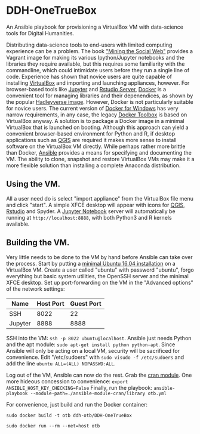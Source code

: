 # DDH-OneTrueBox
An Ansible playbook for provisioning a VirtualBox VM with data-science tools for Digital Humanities.

Distributing data-science tools to end-users with limited computing experience can be a problem.
The book ["Mining the Social Web"](https://github.com/ptwobrussell/Mining-the-Social-Web-2nd-Edition) provides a Vagrant image for
making its various Ipython/Jupyter notebooks and the libraries they require available, but this requires some familiarity with the
commandline, which could intimidate users before they run a single line of code. Experience has shown that novice users are quite
capable of installing [VirtualBox](https://www.virtualbox.org/) and importing and launching appliances, however. For browser-based
tools like [Jupyter](http://jupyter.org/) and [Rstudio Server](https://www.rstudio.com/products/rstudio/download-server/),
[Docker](https://www.docker.com/) is a convenient tool for managing libraries and their depenendices, as shown by the popular
[Hadleyverse image](https://github.com/rocker-org/hadleyverse). However, Docker is not particularly suitable for novice users.
The current version of [Docker for Windows](https://docs.docker.com/docker-for-windows/) has very narrow requirements, in any case,
the legacy [Docker Toolbox](https://docs.docker.com/toolbox/toolbox_install_windows/) is based on VirtualBox anyway. A solution
is to package a Docker image in a minimal VirtualBox that is launched on booting. Although this approach can yield a convenient
browser-based environment for Python and R, if desktop applications such as [QGIS](http://www.qgis.org/en/site/) are required it
makes more sense to install software on the VirtualBox VM directly. While perhaps rather more brittle than Docker,
[Ansible](https://www.ansible.com/) provides a means for specifying and documenting the VM. The ability to clone, snapshot and
restore VirtualBox VMs may make it a more flexible solution than installing a complete Anaconda distribution.

## Using the VM.

All a user need do is select "import appliance" from the VirtualBox file menu and click "start". A simple XFCE desktop will
appear with icons for [QGIS](http://www.qgis.org/en/site/), [Rstudio](https://www.rstudio.com/) and Spyder.
A [Jupyter Notebook](http://jupyter.org/) server will automatically be running at `http://localhost:8888`, with both Python3
and R kernels available.

## Building the VM.

Very little needs to be done to the VM by hand before Ansible can take over the process.
Start by putting a [minimal Ubuntu 16.04 installation](https://help.ubuntu.com/community/Installation/MinimalCD) on a VirtualBox VM.
Create a user called "ubuntu" with password "ubuntu", forgo everything but basic system utilities, the OpenSSH server and the minimal XFCE desktop.
Set up port-forwarding on the VM in the "Advanced options" of the network settings:

| Name    | Host Port | Guest Port |
|---------|-----------|------------|
| SSH     | 8022      | 22         |
| Jupyter | 8888      | 8888       |

SSH into the VM: `ssh -p 8022 ubuntu@localhost`.
Ansible just needs Python and the apt module: `sudo apt-get install python python-apt`.
Since Ansible will only be acting on a local VM, security will be sacrificed for convenience.
Edit "/etc/sudoers" with `sudo visudo -f /etc/sudoers` and add the line `ubuntu ALL=(ALL) NOPASSWD:ALL`.

Log out of the VM, Ansible can now do the rest. Grab the [cran module](https://github.com/yutannihilation/ansible-module-cran).
One more hideous concession to convenience: `export ANSIBLE_HOST_KEY_CHECKING=False`
Finally, run the playbook: `ansible-playbook --module-path=./ansible-module-cran/library otb.yml`

For convenience, just build and run the Docker container:

```
sudo docker build -t otb ddh-otb/DDH-OneTrueBox

sudo docker run --rm --net=host otb
```
